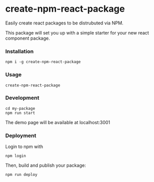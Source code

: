 # create-npm-react-package
Easily create react packages to be distrubuted via NPM.

This package will set you up with a simple starter for your new react component package.

### Installation
```
npm i -g create-npm-react-package
```

### Usage
```
create-npm-react-package
```

### Development
```
cd my-package
npm run start
```
The demo page will be available at localhost:3001

### Deployment
Login to npm with
```
npm login
```

Then, build and publish your package:
```
npm run deploy
```